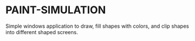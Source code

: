 # PAINT-SIMULATION
Simple windows application to draw, fill shapes with colors, and clip shapes into different shaped screens.
